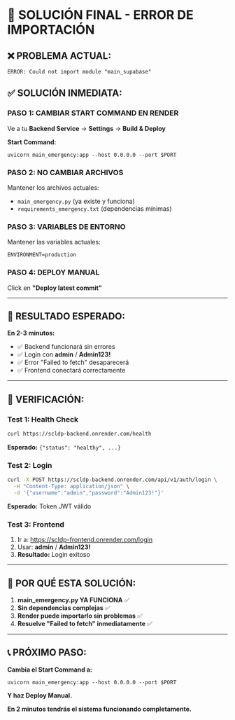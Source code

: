 # 🚨 SOLUCIÓN FINAL - ERROR DE IMPORTACIÓN

## ❌ **PROBLEMA ACTUAL:**
```
ERROR: Could not import module "main_supabase"
```

## ✅ **SOLUCIÓN INMEDIATA:**

### **PASO 1: CAMBIAR START COMMAND EN RENDER**

Ve a tu **Backend Service** → **Settings** → **Build & Deploy**

**Start Command:**
```
uvicorn main_emergency:app --host 0.0.0.0 --port $PORT
```

### **PASO 2: NO CAMBIAR ARCHIVOS**
Mantener los archivos actuales:
- `main_emergency.py` (ya existe y funciona)
- `requirements_emergency.txt` (dependencias mínimas)

### **PASO 3: VARIABLES DE ENTORNO**
Mantener las variables actuales:
```env
ENVIRONMENT=production
```

### **PASO 4: DEPLOY MANUAL**
Click en **"Deploy latest commit"**

---

## 🎯 **RESULTADO ESPERADO:**

**En 2-3 minutos:**
- ✅ Backend funcionará sin errores
- ✅ Login con **admin** / **Admin123!**
- ✅ Error "Failed to fetch" desaparecerá
- ✅ Frontend conectará correctamente

---

## 🧪 **VERIFICACIÓN:**

### **Test 1: Health Check**
```bash
curl https://scldp-backend.onrender.com/health
```
**Esperado:** `{"status": "healthy", ...}`

### **Test 2: Login**
```bash
curl -X POST https://scldp-backend.onrender.com/api/v1/auth/login \
  -H "Content-Type: application/json" \
  -d '{"username":"admin","password":"Admin123!"}'
```
**Esperado:** Token JWT válido

### **Test 3: Frontend**
1. Ir a: https://scldp-frontend.onrender.com/login
2. Usar: **admin** / **Admin123!**
3. **Resultado:** Login exitoso

---

## 🎯 **POR QUÉ ESTA SOLUCIÓN:**

1. **main_emergency.py YA FUNCIONA** ✅
2. **Sin dependencias complejas** ✅  
3. **Render puede importarlo sin problemas** ✅
4. **Resuelve "Failed to fetch" inmediatamente** ✅

---

## 📞 **PRÓXIMO PASO:**

**Cambia el Start Command a:**
```
uvicorn main_emergency:app --host 0.0.0.0 --port $PORT
```

**Y haz Deploy Manual.**

**En 2 minutos tendrás el sistema funcionando completamente.**